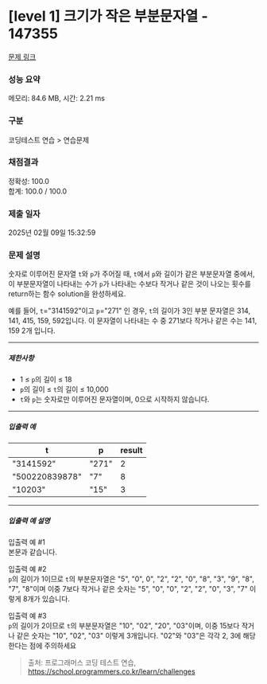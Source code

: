 # [level 1] 크기가 작은 부분문자열 - 147355 

[문제 링크](https://school.programmers.co.kr/learn/courses/30/lessons/147355) 

### 성능 요약

메모리: 84.6 MB, 시간: 2.21 ms

### 구분

코딩테스트 연습 > 연습문제

### 채점결과

정확성: 100.0<br/>합계: 100.0 / 100.0

### 제출 일자

2025년 02월 09일 15:32:59

### 문제 설명

<p>숫자로 이루어진 문자열 <code>t</code>와 <code>p</code>가 주어질 때, <code>t</code>에서 <code>p</code>와 길이가 같은 부분문자열 중에서, 이 부분문자열이 나타내는 수가 <code>p</code>가 나타내는 수보다 작거나 같은 것이 나오는 횟수를 return하는 함수 solution을 완성하세요.</p>

<p>예를 들어, <code>t</code>="3141592"이고 <code>p</code>="271" 인 경우, <code>t</code>의 길이가 3인 부분 문자열은 314, 141, 415, 159, 592입니다. 이 문자열이 나타내는 수 중 271보다 작거나 같은 수는 141, 159 2개 입니다.</p>

<hr>

<h5>제한사항</h5>

<ul>
<li>1 ≤ <code>p</code>의 길이 ≤ 18</li>
<li><code>p</code>의 길이 ≤ <code>t</code>의 길이 ≤ 10,000</li>
<li><code>t</code>와 <code>p</code>는 숫자로만 이루어진 문자열이며, 0으로 시작하지 않습니다.</li>
</ul>

<hr>

<h5>입출력 예</h5>
<table class="table">
        <thead><tr>
<th>t</th>
<th>p</th>
<th>result</th>
</tr>
</thead>
        <tbody><tr>
<td>"3141592"</td>
<td>"271"</td>
<td>2</td>
</tr>
<tr>
<td>"500220839878"</td>
<td>"7"</td>
<td>8</td>
</tr>
<tr>
<td>"10203"</td>
<td>"15"</td>
<td>3</td>
</tr>
</tbody>
      </table>
<hr>

<h5>입출력 예 설명</h5>

<p>입출력 예 #1<br>
본문과 같습니다.</p>

<p>입출력 예 #2<br>
<code>p</code>의 길이가 1이므로 <code>t</code>의 부분문자열은 "5", "0", 0", "2", "2", "0", "8", "3", "9", "8", "7", "8"이며 이중 7보다 작거나 같은 숫자는 "5", "0", "0", "2", "2", "0", "3", "7" 이렇게 8개가 있습니다.</p>

<p>입출력 예 #3<br>
<code>p</code>의 길이가 2이므로 <code>t</code>의 부분문자열은 "10", "02", "20", "03"이며, 이중 15보다 작거나 같은 숫자는 "10", "02", "03" 이렇게 3개입니다. "02"와 "03"은 각각 2, 3에 해당한다는 점에 주의하세요</p>


> 출처: 프로그래머스 코딩 테스트 연습, https://school.programmers.co.kr/learn/challenges